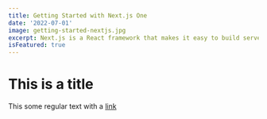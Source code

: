 ```yaml
---
title: Getting Started with Next.js One
date: '2022-07-01'
image: getting-started-nextjs.jpg
excerpt: Next.js is a React framework that makes it easy to build server-rendered applications. In this post, we'll learn how to get started with Next.js.
isFeatured: true
---
```

# This is a title

This some regular text with a [link](https://example.com)
